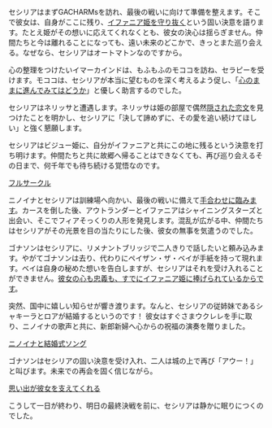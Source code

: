 <!-- title: セシリア・イマーカインド -->
<!-- status: 生存 -->

セシリアはまずGACHARMsを訪れ、最後の戦いに向けて準備を整えます。そこで彼女は、自身がここに残り、[イファニア姫を守り抜く](https://www.youtube.com/watch?v=wYTiK9cm_bo&t=1680s)という固い決意を語ります。たとえ姫がその想いに応えてくれなくとも、彼女の決心は揺らぎません。仲間たちと今は離れることになっても、遠い未来のどこかで、きっとまた巡り会える。なぜなら、セシリアはオートマトンなのですから。

心の整理をつけたいイマーカインドは、もふもふのモココを訪ね、セラピーを受けます。モココは、セシリアが本当に望むものを深く考えるよう促し、「[心のままに進んでみてはどうか](https://www.youtube.com/watch?v=wYTiK9cm_bo&t=1950s)」と優しく助言するのでした。

セシリアはネリッサと遭遇します。ネリッサは姫の部屋で偶然[隠された恋文](https://www.youtube.com/watch?v=wYTiK9cm_bo&t=2554s)を見つけたことを明かし、セシリアに「決して諦めずに、その愛を追い続けてほしい」と強く懇願します。

セシリアはビジュー姫に、自分がイファニアと共にこの地に残るという決意を打ち明けます。仲間たちと共に故郷へ帰ることはできなくても、再び巡り会えるその日まで、何千年でも待ち続ける覚悟なのです。

[フルサークル](#embed:https://www.youtube.com/watch?v=wYTiK9cm_bo&t=3730s)

ニノイナとセシリアは訓練場へ向かい、最後の戦いに備えて[手合わせに臨みます](https://www.youtube.com/watch?v=wYTiK9cm_bo&t=6470s)。カースを倒した後、アウトランダーとイファニアはシャイニングスターズと出会い、そこでフィアそっくりの人形を発見します。混乱が広がる中、仲間たちはセシリアがその光景を目の当たりにした後、彼女の無事を気遣うのでした。

ゴナソンはセシリアに、リメナントブリッジで二人きりで話したいと頼み込みます。やがてゴナソンは去り、代わりにペイザン・ザ・ベイが手紙を持って現れます。ベイは自身の秘めた想いを告白しますが、セシリアはそれを受け入れることができません。[彼女の心も忠義も、すでにイファニア姫に捧げられているからです](https://www.youtube.com/live/wYTiK9cm_bo?t=8390s)。

突然、国中に嬉しい知らせが響き渡ります。なんと、セシリアの従姉妹であるシャキーラとロアが結婚するというのです！ 彼女はすぐさまウクレレを手に取り、ニノイナの歌声と共に、新郎新婦へ心からの祝福の演奏を贈りました。

[ニノイナと結婚式ソング](#embed:https://www.youtube.com/live/wYTiK9cm_bo?t=11252)

ゴナソンはセシリアの固い決意を受け入れ、二人は城の上で再び「アウー！」と叫びます。未来での再会を固く信じながら。

[思い出が彼女を支えてくれる](#embed:https://www.youtube.com/watch?v=wYTiK9cm_bo&t=11680s)

こうして一日が終わり、明日の最終決戦を前に、セシリアは静かに眠りにつくのでした。
